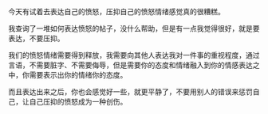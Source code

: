 
今天有试着去表达自己的愤怒，压抑自己的愤怒情绪感觉真的很糟糕。

我查询了一堆如何表达愤怒的帖子，没什么帮助，但是有一点我觉得很好，就是要表达，不要压抑。

我们的愤怒情绪需要得到释放，我需要向其他人表达我对一件事的重视程度，通过言语，不需要脏字、不需要侮辱，但是需要你的态度和情绪融入到你的情感表达之中，你需要表示出你的情绪你的态度。

而且表达出来之后，你也会感觉好一些，就更平静了，不要用别人的错误来惩罚自己，让自己压抑的愤怒成为一种创伤。
